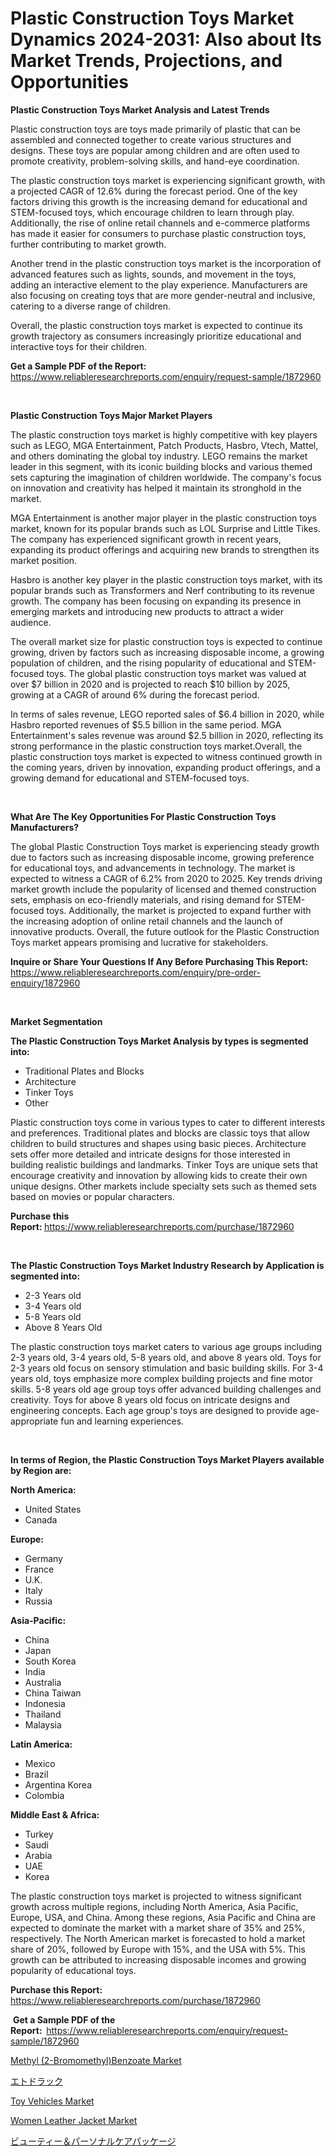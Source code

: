 <p><h1>Plastic Construction Toys Market Dynamics 2024-2031: Also about Its Market Trends, Projections, and Opportunities</h1></p><p><strong>Plastic Construction Toys Market Analysis and Latest Trends</strong></p>
<p><p>Plastic construction toys are toys made primarily of plastic that can be assembled and connected together to create various structures and designs. These toys are popular among children and are often used to promote creativity, problem-solving skills, and hand-eye coordination.</p><p>The plastic construction toys market is experiencing significant growth, with a projected CAGR of 12.6% during the forecast period. One of the key factors driving this growth is the increasing demand for educational and STEM-focused toys, which encourage children to learn through play. Additionally, the rise of online retail channels and e-commerce platforms has made it easier for consumers to purchase plastic construction toys, further contributing to market growth.</p><p>Another trend in the plastic construction toys market is the incorporation of advanced features such as lights, sounds, and movement in the toys, adding an interactive element to the play experience. Manufacturers are also focusing on creating toys that are more gender-neutral and inclusive, catering to a diverse range of children.</p><p>Overall, the plastic construction toys market is expected to continue its growth trajectory as consumers increasingly prioritize educational and interactive toys for their children.</p></p>
<p><strong>Get a Sample PDF of the Report:&nbsp;</strong> <a href="https://www.reliableresearchreports.com/enquiry/request-sample/1872960">https://www.reliableresearchreports.com/enquiry/request-sample/1872960</a></p>
<p>&nbsp;</p>
<p><strong>Plastic Construction Toys Major Market Players</strong></p>
<p><p>The plastic construction toys market is highly competitive with key players such as LEGO, MGA Entertainment, Patch Products, Hasbro, Vtech, Mattel, and others dominating the global toy industry. LEGO remains the market leader in this segment, with its iconic building blocks and various themed sets capturing the imagination of children worldwide. The company's focus on innovation and creativity has helped it maintain its stronghold in the market.</p><p>MGA Entertainment is another major player in the plastic construction toys market, known for its popular brands such as LOL Surprise and Little Tikes. The company has experienced significant growth in recent years, expanding its product offerings and acquiring new brands to strengthen its market position.</p><p>Hasbro is another key player in the plastic construction toys market, with its popular brands such as Transformers and Nerf contributing to its revenue growth. The company has been focusing on expanding its presence in emerging markets and introducing new products to attract a wider audience.</p><p>The overall market size for plastic construction toys is expected to continue growing, driven by factors such as increasing disposable income, a growing population of children, and the rising popularity of educational and STEM-focused toys. The global plastic construction toys market was valued at over $7 billion in 2020 and is projected to reach $10 billion by 2025, growing at a CAGR of around 6% during the forecast period.</p><p>In terms of sales revenue, LEGO reported sales of $6.4 billion in 2020, while Hasbro reported revenues of $5.5 billion in the same period. MGA Entertainment's sales revenue was around $2.5 billion in 2020, reflecting its strong performance in the plastic construction toys market.Overall, the plastic construction toys market is expected to witness continued growth in the coming years, driven by innovation, expanding product offerings, and a growing demand for educational and STEM-focused toys.</p></p>
<p>&nbsp;</p>
<p><strong>What Are The Key Opportunities For Plastic Construction Toys Manufacturers?</strong></p>
<p><p>The global Plastic Construction Toys market is experiencing steady growth due to factors such as increasing disposable income, growing preference for educational toys, and advancements in technology. The market is expected to witness a CAGR of 6.2% from 2020 to 2025. Key trends driving market growth include the popularity of licensed and themed construction sets, emphasis on eco-friendly materials, and rising demand for STEM-focused toys. Additionally, the market is projected to expand further with the increasing adoption of online retail channels and the launch of innovative products. Overall, the future outlook for the Plastic Construction Toys market appears promising and lucrative for stakeholders.</p></p>
<p><strong>Inquire or Share Your Questions If Any Before Purchasing This Report:</strong> <a href="https://www.reliableresearchreports.com/enquiry/pre-order-enquiry/1872960">https://www.reliableresearchreports.com/enquiry/pre-order-enquiry/1872960</a></p>
<p>&nbsp;</p>
<p><strong>Market Segmentation</strong></p>
<p><strong>The Plastic Construction Toys Market Analysis by types is segmented into:</strong></p>
<p><ul><li>Traditional Plates and Blocks</li><li>Architecture</li><li>Tinker Toys</li><li>Other</li></ul></p>
<p><p>Plastic construction toys come in various types to cater to different interests and preferences. Traditional plates and blocks are classic toys that allow children to build structures and shapes using basic pieces. Architecture sets offer more detailed and intricate designs for those interested in building realistic buildings and landmarks. Tinker Toys are unique sets that encourage creativity and innovation by allowing kids to create their own unique designs. Other markets include specialty sets such as themed sets based on movies or popular characters.</p></p>
<p><strong>Purchase this Report:&nbsp;</strong><a href="https://www.reliableresearchreports.com/purchase/1872960">https://www.reliableresearchreports.com/purchase/1872960</a></p>
<p>&nbsp;</p>
<p><strong>The Plastic Construction Toys Market Industry Research by Application is segmented into:</strong></p>
<p><ul><li>2-3 Years old</li><li>3-4 Years old</li><li>5-8 Years old</li><li>Above 8 Years Old</li></ul></p>
<p><p>The plastic construction toys market caters to various age groups including 2-3 years old, 3-4 years old, 5-8 years old, and above 8 years old. Toys for 2-3 years old focus on sensory stimulation and basic building skills. For 3-4 years old, toys emphasize more complex building projects and fine motor skills. 5-8 years old age group toys offer advanced building challenges and creativity. Toys for above 8 years old focus on intricate designs and engineering concepts. Each age group's toys are designed to provide age-appropriate fun and learning experiences.</p></p>
<p>&nbsp;</p>
<p><strong>In terms of Region, the Plastic Construction Toys Market Players available by Region are:</strong></p>
<p>
    <p> <strong> North America: </strong>
        <ul>
            <li>United States</li>
            <li>Canada</li>
        </ul>
        </p> 
    <p> <strong> Europe: </strong>
        <ul>
            <li>Germany</li>
            <li>France</li>
            <li>U.K.</li>
            <li>Italy</li>
            <li>Russia</li>
        </ul>
        </p> 
    <p> <strong> Asia-Pacific: </strong>
        <ul>
            <li>China</li>
            <li>Japan</li>
            <li>South Korea</li>
            <li>India</li>
            <li>Australia</li>
            <li>China Taiwan</li>
            <li>Indonesia</li>
            <li>Thailand</li>
            <li>Malaysia</li>
        </ul>
        </p> 
    <p> <strong> Latin America: </strong>
        <ul>
            <li>Mexico</li>
            <li>Brazil</li>
            <li>Argentina Korea</li>
            <li>Colombia</li>
        </ul>
        </p> 
    <p> <strong> Middle East & Africa: </strong>
        <ul>
            <li>Turkey</li>
            <li>Saudi</li>
            <li>Arabia</li>
            <li>UAE</li>
            <li>Korea</li>
        </ul>
    </p>
    </p>
<p><p>The plastic construction toys market is projected to witness significant growth across multiple regions, including North America, Asia Pacific, Europe, USA, and China. Among these regions, Asia Pacific and China are expected to dominate the market with a market share of 35% and 25%, respectively. The North American market is forecasted to hold a market share of 20%, followed by Europe with 15%, and the USA with 5%. This growth can be attributed to increasing disposable incomes and growing popularity of educational toys.</p></p>
<p><strong>Purchase this Report: </strong><a href="https://www.reliableresearchreports.com/purchase/1872960">https://www.reliableresearchreports.com/purchase/1872960</a></p>
<p>&nbsp;<strong>Get a Sample PDF of the Report:&nbsp;&nbsp;</strong><a href="https://www.reliableresearchreports.com/enquiry/request-sample/1872960">https://www.reliableresearchreports.com/enquiry/request-sample/1872960</a></p>
<p><strong></strong></p>
<p><p><a href="https://issuu.com/reportprime-2/docs/methyl-2-bromomethylbenzoate-market-size-2030.pptx">Methyl (2-Bromomethyl)Benzoate Market</a></p><p><a href="https://github.com/wkuactfdzwizk06/Market-Research-Report-List-1/blob/main/23026813162.md">エトドラック</a></p><p><a href="https://github.com/lubmix/Market-Research-Report-List-1/blob/main/toy-vehicles-market.md">Toy Vehicles Market</a></p><p><a href="https://github.com/joannagoyvaerts/Market-Research-Report-List-1/blob/main/women-leather-jacket-market.md">Women Leather Jacket Market</a></p><p><a href="https://medium.com/@at15984/%E7%BE%8E%E5%AE%B9-middot-%E5%80%8B%E4%BA%BA%E7%94%A8%E5%93%81%E3%83%91%E3%83%83%E3%82%B1%E3%83%BC%E3%82%B8%E5%B8%82%E5%A0%B4%E8%AA%BF%E6%9F%BB%E3%83%AC%E3%83%9D%E3%83%BC%E3%83%88-%E3%81%9D%E3%81%AE%E6%AD%B4%E5%8F%B2%E3%81%A8%E4%BA%88%E6%B8%AC2031%E5%B9%B4%E3%81%8B%E3%82%892024%E5%B9%B4%E3%81%BE%E3%81%A7-0629cf649d72">ビューティー＆パーソナルケアパッケージ</a></p></p>